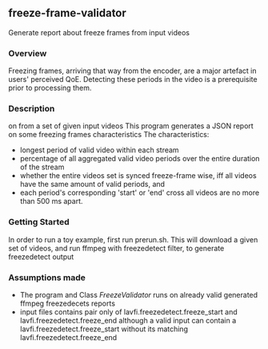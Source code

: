 ## freeze-frame-validator
Generate report about freeze frames from input videos

### Overview
Freezing frames, arriving that way from the encoder, are a major artefact in users' perceived QoE. Detecting these
periods in the video is a prerequisite prior to processing them.

### Description
on from a set of given input videos
This program generates a JSON report on some freezing frames characteristics
The characteristics:
* longest period of valid video within each stream
* percentage of all aggregated valid video periods over the entire duration of the stream
* whether the entire videos set is synced freeze-frame wise, iff all videos have the same amount of valid periods, and
* each period's corresponding 'start' or 'end' cross all videos are no more than 500 ms apart.


### Getting Started
In order to run a toy example, first run prerun.sh. This will download a given set of videos, and run ffmpeg with 
freezedetect filter, to generate freezedetect output

### Assumptions made
* The program and Class _FreezeValidator_ runs on already valid generated ffmpeg freezedecets reports
* input files contains pair only of lavfi.freezedetect.freeze_start and lavfi.freezedetect.freeze_end although a valid 
  input can contain a lavfi.freezedetect.freeze_start without its matching lavfi.freezedetect.freeze_end


